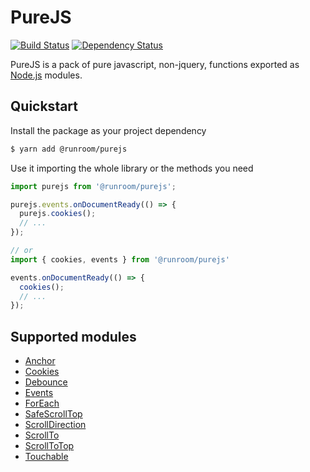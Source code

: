 # PureJS

[![Build Status](https://travis-ci.org/Runroom/purejs.svg?branch=master)](https://travis-ci.org/Runroom/purejs.svg)
[![Dependency Status](https://dependencyci.com/github/Runroom/purejs/badge)](https://dependencyci.com/github/Runroom/purejs)

PureJS is a pack of pure javascript, non-jquery, functions exported as [Node.js](https://nodejs.org/) modules.

## Quickstart

Install the package as your project dependency

```bash
$ yarn add @runroom/purejs
```

Use it importing the whole library or the methods you need

```javascript
import purejs from '@runroom/purejs';

purejs.events.onDocumentReady(() => {
  purejs.cookies();
  // ...
});

// or
import { cookies, events } from '@runroom/purejs'

events.onDocumentReady(() => {
  cookies();
  // ...
});
```

## Supported modules

* [Anchor](./doc/anchor.md)
* [Cookies](./doc/cookies.md)
* [Debounce](./doc/debounce.md)
* [Events](./doc/events.md)
* [ForEach](./forEach.md)
* [SafeScrollTop](./doc/safeScrollTop.md)
* [ScrollDirection](./doc/scrollDirection.md)
* [ScrollTo](./doc/scrollTo.md)
* [ScrollToTop](./doc/scrollToTop.md)
* [Touchable](./doc/touchable.md)
